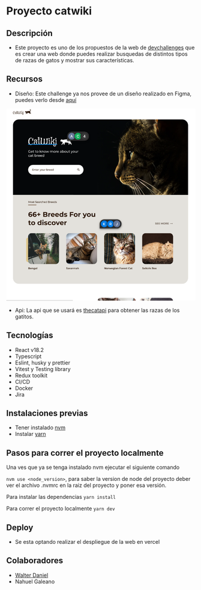 # Proyecto catwiki

## Descripción

- Este proyecto es uno de los propuestos de la web de [devchallenges](https://devchallenges.io/challenges/f4NJ53rcfgrP6sBMD2jt) que es crear una web donde puedes realizar busquedas de distintos tipos de razas de gatos y mostrar sus características.

## Recursos

- Diseño: Este challenge ya nos provee de un diseño realizado en Figma, puedes verlo desde [aquí](https://www.figma.com/file/6XLJCClikameMhnTZ3RKnM/CatWiki?type=design&node-id=1-2&t=sBHEqOkpambEkBIS-0)

![Imagen de la página principal del diseño en figma](./src/assets/figma.png)

- Api: La api que se usará es [thecatapi](https://developers.thecatapi.com/view-account/ylX4blBYT9FaoVd6OhvR?report=bOoHBz-8t) para obtener las razas de los gatitos.

## Tecnologías

- React v18.2
- Typescript
- Eslint, husky y prettier
- Vitest y Testing library
- Redux toolkit
- CI/CD
- Docker
- Jira

## Instalaciones previas

- Tener instalado [nvm](https://github.com/nvm-sh/nvm)
- Instalar [yarn](https://classic.yarnpkg.com/lang/en/docs/install/#windows-stable)

## Pasos para correr el proyecto localmente

Una ves que ya se tenga instalado nvm ejecutar el siguiente comando 

`nvm use <node_version>`, para saber la version de node del proyecto deber ver el archivo .nvmrc en la raiz del proyecto y poner esa versión.  

Para instalar las dependencias
`yarn install`

Para correr el proyecto localmente
`yarn dev`

## Deploy

- Se esta optando realizar el despliegue de la web en vercel

## Colaboradores

- [Walter Daniel](https://www.linkedin.com/in/wdanielaguilar/)
- Nahuel Galeano
